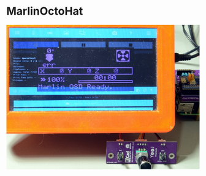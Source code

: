 ﻿# MarlinOctoHat
 

![](https://github.com/yet-another-average-joe/MarlinOctoHat/blob/main/Pictures/DSC_8491.JPG)


